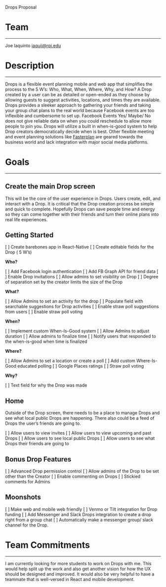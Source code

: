 Drops Proposal

# Team
----------
  Joe Iaquinto iaquij@rpi.edu
# Description
----------

Drops is a flexible event planning mobile and web app that simplifies the process to the 5 W’s: Who, What, When, Where, Why, and How? A Drop created by a user can be as detailed or open-ended as they choose by allowing guests to suggest activities, locations, and times they are available. 
Drops provides a sleeker approach to gathering your friends and taking your group chat plans to the real world because Facebook events are too inflexible and cumbersome to set up. Facebook Events Yes/ Maybe/ No does not give reliable data on when you could reschedule to allow more people to join you. Drops will utilize a built in when-is-good system to help Drop creators democratically decide when is best. Other flexible meeting and event planning solutions like [Fasterplan](http://www.fasterplan.com/) are geared towards the business world and lack integration with major social media platforms.

# Goals
----------
## Create the main Drop screen

This will be the core of the user experience in Drops. Users create, edit, and interact with a Drop. It is critical that the Drop creation process be simple and quick to complete. Hopefully Drops can save people time and energy so they can come together with their friends and turn their online plans into real life experiences. 

## Getting Started
[ ] Create barebones app in React-Native
[ ] Create editable fields for the Drop ( 5 W’s)

**Who?**

[ ] Add Facebook login authentication
[ ] Add FB Graph API for friend data
[ ] Enable Drop invitations
[ ] Allow admins to set visibility on Drop
[ ] Degree of separation set by the creator limits the size of the Drop

**What?**

[ ] Allow Admins to set an activity for the drop
[ ] Populate field with searchable suggestions for Drop activities
[ ] Enable straw poll suggestions from users
[ ] Enable straw poll voting

**When?**

[ ] Implement custom When-Is-Good system
[ ] Allow Admins to adjust duration
[ ] Allow admins to finalize time
[ ] Notify users that responded to the when-is-good when time is finalized

**Where?**

[ ] Allow Admins to set a location or create a poll
[ ] Add custom Where-Is-Good educated polling
  [ ] Google Places ratings
  [ ] Straw poll voting

**Why?**

[ ] Text field for why the Drop was made
## Home

Outside of the Drop screen, there needs to be a place to manage Drops and see what local public Drops are happening.  There also could be a feed of Drops the user’s friends are going to.

[ ] Allow users to view invites
[ ] Allow users to view upcoming and past Drops
[ ] Allow users to see local public Drops
[ ] Allow users to see what Drops their friends are going to
## Bonus Drop Features
[ ] Advanced Drop permission control
  [ ] Allow admins of the Drop to be set other than the Creator
[ ] Enable commenting on Drops
  [ ] Stickied comments for Admins
## Moonshots
[ ] Make web and mobile web friendly
[ ] Venmo or Tilt integration for Drop funding
[ ] Add Messenger and Slack Drops integration to create a drop right from a group chat
[ ] Automatically make a messenger group/ slack channel for the Drop.
  
# Team Commitments
----------

I am currently looking for more students to work on Drops with me. This would help split up the work and also get another vision for how the UX should be designed and improved. It would also be very helpful to have a teammate that is well-versed in React and mobile development.

